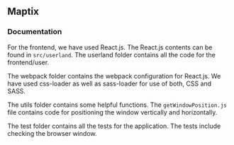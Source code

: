 ## Maptix

### Documentation

For the frontend, we have used React.js. The React.js contents can be found in `src/userland`. The userland folder contains all the code for the frontend/user.

The webpack folder contains the webpack configuration for React.js. We have used css-loader as well as sass-loader for use of both, CSS and SASS.

The utils folder contains some helpful functions. The `getWindowPosition.js` file contains code for positioning the window vertically and horizontally.

The test folder contains all the tests for the application. The tests include checking the browser window.